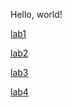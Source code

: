 Hello, world!

[lab1](https://15l.rooty.dev/lab1.html)

[lab2](https://15l.rooty.dev/lab2.html)

[lab3](https://15l.rooty.dev/lab3.html)

[lab4](https://15l.rooty.dev/lab4.html)
